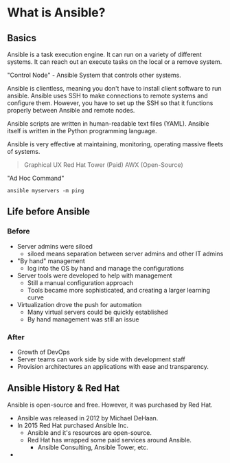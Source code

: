 # What is Ansible?

## Basics

Ansible is a task execution engine. It can run on a variety of different systems. It can reach out an execute tasks on the local or a remove system.

"Control Node" - Ansible System that controls other systems.

Ansible is clientless, meaning you don't have to install client software to run ansible.
Ansible uses SSH to make connections to remote systems and configure them.
However, you have to set up the SSH so that it functions properly between Ansible and remote nodes.

Ansible scripts are written in human-readable text files (YAML).
Ansible itself is written in the Python programming language.

Ansible is very effective at maintaining, monitoring, operating massive fleets of systems.

> Graphical UX
> Red Hat Tower (Paid)
> AWX (Open-Source)

"Ad Hoc Command"

```shell
ansible myservers -m ping
```

## Life before Ansible

### Before
- Server admins were siloed
  - siloed means separation between server admins and other IT admins
- "By hand" management
  - log into the OS by hand and manage the configurations
- Server tools were developed to help with management
  - Still a manual configuration approach
  - Tools became more sophisticated, and creating a larger learning curve
- Virtualization drove the push for automation
  - Many virtual servers could be quickly established
  - By hand management was still an issue

### After
- Growth of DevOps
- Server teams can work side by side with development staff
- Provision architectures an applications with ease and transparency.

## Ansible History & Red Hat

Ansible is open-source and free. However, it was purchased by Red Hat.

- Ansible was released in 2012 by Michael DeHaan.
- In 2015 Red Hat purchased Ansible Inc.
  - Ansible and it's resources are open-source.
  - Red Hat has wrapped some paid services around Ansible.
    - Ansible Consulting, Ansible Tower, etc.
- 